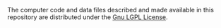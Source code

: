 The computer code and data files described and made available in this 
repository are distributed under the 
<a href="http://www.gnu.org/licenses/lgpl-3.0.txt">Gnu LGPL License</a>.
